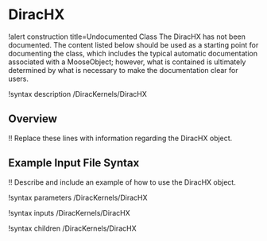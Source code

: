 # DiracHX

!alert construction title=Undocumented Class
The DiracHX has not been documented. The content listed below should be used as a starting point for
documenting the class, which includes the typical automatic documentation associated with a
MooseObject; however, what is contained is ultimately determined by what is necessary to make the
documentation clear for users.

!syntax description /DiracKernels/DiracHX

## Overview

!! Replace these lines with information regarding the DiracHX object.

## Example Input File Syntax

!! Describe and include an example of how to use the DiracHX object.

!syntax parameters /DiracKernels/DiracHX

!syntax inputs /DiracKernels/DiracHX

!syntax children /DiracKernels/DiracHX
